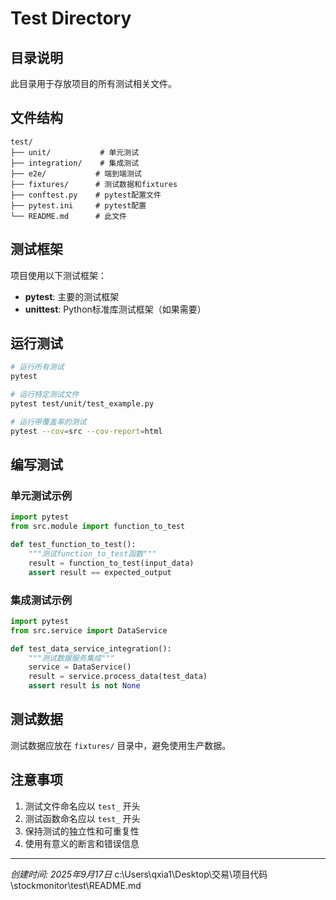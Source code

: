 # Test Directory

## 目录说明

此目录用于存放项目的所有测试相关文件。

## 文件结构

```
test/
├── unit/           # 单元测试
├── integration/    # 集成测试
├── e2e/           # 端到端测试
├── fixtures/      # 测试数据和fixtures
├── conftest.py    # pytest配置文件
├── pytest.ini     # pytest配置
└── README.md      # 此文件
```

## 测试框架

项目使用以下测试框架：
- **pytest**: 主要的测试框架
- **unittest**: Python标准库测试框架（如果需要）

## 运行测试

```bash
# 运行所有测试
pytest

# 运行特定测试文件
pytest test/unit/test_example.py

# 运行带覆盖率的测试
pytest --cov=src --cov-report=html
```

## 编写测试

### 单元测试示例

```python
import pytest
from src.module import function_to_test

def test_function_to_test():
    """测试function_to_test函数"""
    result = function_to_test(input_data)
    assert result == expected_output
```

### 集成测试示例

```python
import pytest
from src.service import DataService

def test_data_service_integration():
    """测试数据服务集成"""
    service = DataService()
    result = service.process_data(test_data)
    assert result is not None
```

## 测试数据

测试数据应放在 `fixtures/` 目录中，避免使用生产数据。

## 注意事项

1. 测试文件命名应以 `test_` 开头
2. 测试函数命名应以 `test_` 开头
3. 保持测试的独立性和可重复性
4. 使用有意义的断言和错误信息

---
*创建时间: 2025年9月17日*</content>
<parameter name="filePath">c:\Users\qxia1\Desktop\交易\项目代码\stockmonitor\test\README.md
